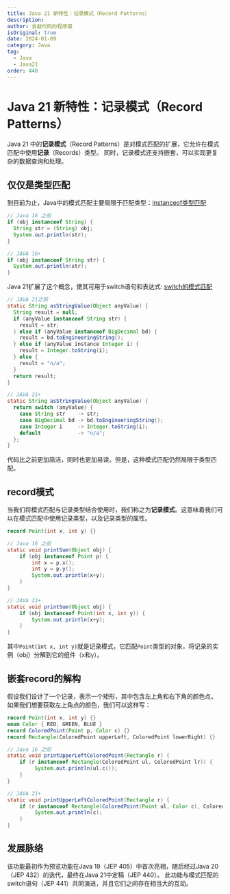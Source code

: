 ```yaml
---
title: Java 21 新特性：记录模式（Record Patterns）
description:
author: 会敲代码的程序猿
isOriginal: true
date: 2024-01-09
category: Java
tag:
  - Java
  - Java21
order: 440
---
```


# Java 21 新特性：记录模式（Record Patterns）

Java 21 中的**记录模式**（Record Patterns）是对模式匹配的扩展，它允许在模式匹配中使用**记录**（Records）类型。
同时，记录模式还支持嵌套，可以实现更复杂的数据查询和处理。

## 仅仅是类型匹配

到目前为止，Java中的模式匹配主要局限于匹配类型：[instanceof类型匹配](/java-features/Java16/jep394-pattern-matching-for-instanceof)

```java
// Java 16 之前
if (obj instanceof String) {
  String str = (String) obj;
  System.out.println(str);
}

// JAVA 16+
if (obj instanceof String str) {
  System.out.println(str);
}
```

Java
21扩展了这个概念，使其可用于switch语句和表达式: [switch的模式匹配](/java-features/Java21/jep441-pattern-matching-for-switch)

```java
// JAVA 21之前
static String asStringValue(Object anyValue) {
  String result = null;
  if (anyValue instanceof String str) {
    result = str;
  } else if (anyValue instanceof BigDecimal bd) {
    result = bd.toEngineeringString();
  } else if (anyValue instance Integer i) {
    result = Integer.toString(i);
  } else {
    result = "n/a";
  }
  return result;
}

// JAVA 21+
static String asStringValue(Object anyValue) {
  return switch (anyValue) {
    case String str    -> str;
    case BigDecimal bd -> bd.toEngineeringString();
    case Integer i     -> Integer.toString(i);
    default            -> "n/a";
  };
}
```

代码比之前更加简洁，同时也更加易读。但是，这种模式匹配仍然局限于类型匹配。

## record模式

当我们将模式匹配与记录类型结合使用时，我们称之为**记录模式**。这意味着我们可以在模式匹配中使用记录类型，以及记录类型的属性。

```java
record Point(int x, int y) {}

// Java 16 之前
static void printSum(Object obj) {
    if (obj instanceof Point p) {
        int x = p.x();
        int y = p.y();
        System.out.println(x+y);
    }
}

// JAVA 21+
static void printSum(Object obj) {
    if (obj instanceof Point(int x, int y)) {
        System.out.println(x+y);
    }
}
```

其中`Point(int x, int y)`就是记录模式，它匹配`Point`类型的对象，将记录的实例（obj）分解到它的组件（`x`和`y`）。

## 嵌套record的解构

假设我们设计了一个记录，表示一个矩形，其中包含左上角和右下角的颜色点。
如果我们想要获取左上角点的颜色，我们可以这样写：

```java
record Point(int x, int y) {}
enum Color { RED, GREEN, BLUE }
record ColoredPoint(Point p, Color c) {}
record Rectangle(ColoredPoint upperLeft, ColoredPoint lowerRight) {}

// Java 16 之前
static void printUpperLeftColoredPoint(Rectangle r) {
    if (r instanceof Rectangle(ColoredPoint ul, ColoredPoint lr)) {
         System.out.println(ul.c());
    }
}

// JAVA 21+
static void printUpperLeftColoredPoint(Rectangle r) {
    if (r instanceof Rectangle(ColoredPoint(Point ul, Color c), ColoredPoint lr)) {
         System.out.println(c);
    }
}
```

## 发展脉络

该功能最初作为预览功能在Java 19（JEP 405）中首次亮相，随后经过Java 20（JEP 432）的迭代，最终在Java 21中定稿（JEP 440）。
此功能与模式匹配的switch语句（JEP 441）共同演进，并且它们之间存在相当大的互动。

